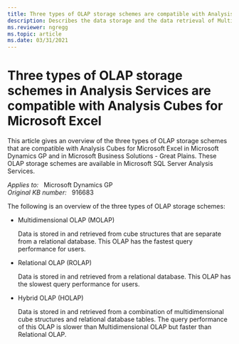 ```yaml
---
title: Three types of OLAP storage schemes are compatible with Analysis Cubes for Microsoft Excel
description: Describes the data storage and the data retrieval of Multidimensional OLAP (MOLAP), Relational OLAP (ROLAP), and Hybrid OLAP (HOLAP). Compares the speed of the query performances.
ms.reviewer: ngregg
ms.topic: article
ms.date: 03/31/2021
---
```

# Three types of OLAP storage schemes in Analysis Services are compatible with Analysis Cubes for Microsoft Excel

This article gives an overview of the three types of OLAP storage schemes that are compatible with Analysis Cubes for Microsoft Excel in Microsoft Dynamics GP and in Microsoft Business Solutions - Great Plains. These OLAP storage schemes are available in Microsoft SQL Server Analysis Services.

_Applies to:_ &nbsp; Microsoft Dynamics GP  
_Original KB number:_ &nbsp; 916683

The following is an overview of the three types of OLAP storage schemes:

- Multidimensional OLAP (MOLAP)

  Data is stored in and retrieved from cube structures that are separate from a relational database. This OLAP has the fastest query performance for users.
- Relational OLAP (ROLAP)

  Data is stored in and retrieved from a relational database. This OLAP has the slowest query performance for users.

- Hybrid OLAP (HOLAP)

  Data is stored in and retrieved from a combination of multidimensional cube structures and relational database tables. The query performance of this OLAP is slower than Multidimensional OLAP but faster than Relational OLAP.
